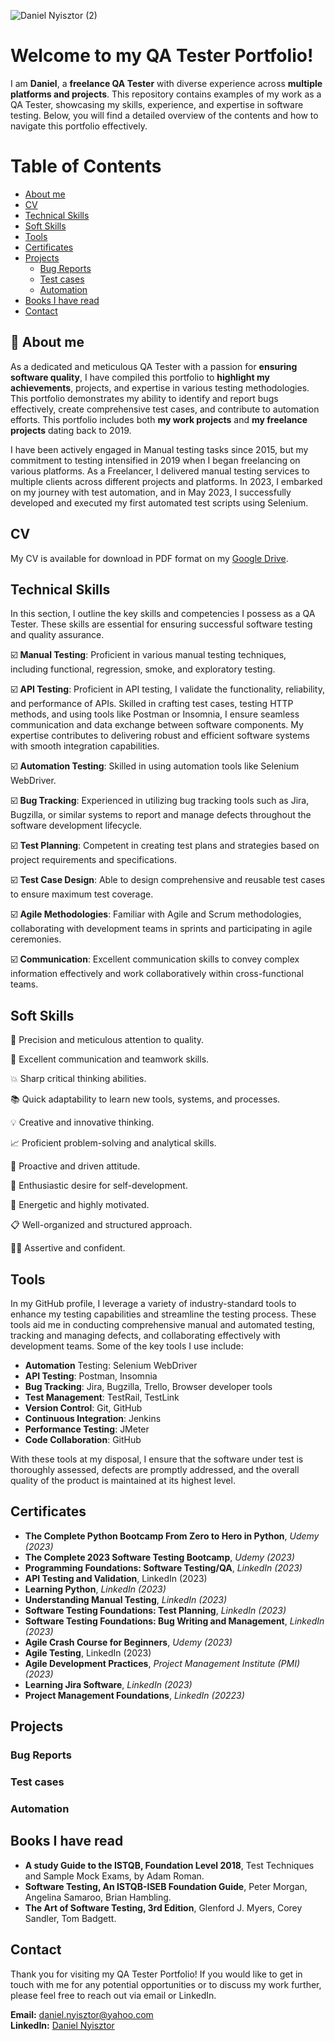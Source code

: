 ![Daniel Nyisztor (2)](https://github.com/danielN91/danielN91/assets/141241895/04189374-a16e-45e3-9ff8-781019d56c61)


# Welcome to my QA Tester Portfolio! 

I am **Daniel**, a **freelance QA Tester** with diverse experience across **multiple platforms and projects**. This repository contains examples of my work as a QA Tester, showcasing my skills, experience, and expertise in software testing. Below, you will find a detailed overview of the contents and how to navigate this portfolio effectively.

# Table of Contents
- [About me](#intro)
- [CV](#cv)
- [Technical Skills](#tech_skills)
- [Soft Skills](#soft_skills)
- [Tools](#tools)
- [Certificates](#cert)
- [Projects](#proj)
    * [Bug Reports](#bugs)
    * [Test cases](#test)
    * [Automation](#auto)
- [Books I have read](#books)
- [Contact](#contact)
  
## 🔎 About me
As a dedicated and meticulous QA Tester with a passion for **ensuring software quality**, I have compiled this portfolio to **highlight my achievements**, projects, and expertise in various testing methodologies. This portfolio demonstrates my ability to identify and report bugs effectively, create comprehensive test cases, and contribute to automation efforts.
This portfolio includes both **my work projects** and **my freelance projects** dating back to 2019.

I have been actively engaged in Manual testing tasks since 2015, but my commitment to testing intensified in 2019 when I began freelancing on various platforms. As a Freelancer, I delivered manual testing services to multiple clients across different projects and platforms. In 2023, I embarked on my journey with test automation, and in May 2023, I successfully developed and executed my first automated test scripts using Selenium.

## CV

My CV is available for download in PDF format on my [Google Drive](URL).

## Technical Skills
In this section, I outline the key skills and competencies I possess as a QA Tester. These skills are essential for ensuring successful software testing and quality assurance.

☑️ __Manual Testing__: Proficient in various manual testing techniques, including functional, regression, smoke, and exploratory testing.

☑️ __API Testing__: Proficient in API testing, I validate the functionality, reliability, and performance of APIs. Skilled in crafting test cases, testing HTTP methods, and using tools like Postman or Insomnia, I ensure seamless communication and data exchange between software components. My expertise contributes to delivering robust and efficient software systems with smooth integration capabilities.

☑️ __Automation Testing__: Skilled in using automation tools like Selenium WebDriver.

☑️ __Bug Tracking__: Experienced in utilizing bug tracking tools such as Jira, Bugzilla, or similar systems to report and manage defects throughout the software development lifecycle.

☑️ __Test Planning__: Competent in creating test plans and strategies based on project requirements and specifications.

☑️ __Test Case Design__: Able to design comprehensive and reusable test cases to ensure maximum test coverage.

☑️ __Agile Methodologies__: Familiar with Agile and Scrum methodologies, collaborating with development teams in sprints and participating in agile ceremonies.

☑️ __Communication__: Excellent communication skills to convey complex information effectively and work collaboratively within cross-functional teams.

## Soft Skills
🔎 Precision and meticulous attention to quality.

🙌 Excellent communication and teamwork skills.

💥 Sharp critical thinking abilities.

📚 Quick adaptability to learn new tools, systems, and processes.

💡 Creative and innovative thinking.

:chart_with_upwards_trend: Proficient problem-solving and analytical skills.

:rocket: Proactive and driven attitude.

🔁 Enthusiastic desire for self-development.

🔋 Energetic and highly motivated.

:clipboard: Well-organized and structured approach.

🙅‍♀️ Assertive and confident.


## Tools

In my GitHub profile, I leverage a variety of industry-standard tools to enhance my testing capabilities and streamline the testing process. These tools aid me in conducting comprehensive manual and automated testing, tracking and managing defects, and collaborating effectively with development teams. Some of the key tools I use include:

* __Automation__ Testing: Selenium WebDriver
* __API Testing__: Postman, Insomnia
* __Bug Tracking__: Jira, Bugzilla, Trello, Browser developer tools
* __Test Management__: TestRail, TestLink
* __Version Control__: Git, GitHub
* __Continuous Integration__: Jenkins
* __Performance Testing__: JMeter
* __Code Collaboration__: GitHub

With these tools at my disposal, I ensure that the software under test is thoroughly assessed, defects are promptly addressed, and the overall quality of the product is maintained at its highest level.

## Certificates
* __The Complete Python Bootcamp From Zero to Hero in Python__, _Udemy (2023)_
* __The Complete 2023 Software Testing Bootcamp__, _Udemy (2023)_
* __Programming Foundations: Software Testing/QA__, _LinkedIn (2023)_
* __API Testing and Validation__, LinkedIn (2023)
* __Learning Python__, _LinkedIn (2023)_
* __Understanding Manual Testing__, _LinkedIn (2023)_
* __Software Testing Foundations: Test Planning__, _LinkedIn (2023)_
* __Software Testing Foundations: Bug Writing and Management__, _LinkedIn (2023)_
* __Agile Crash Course for Beginners__, _Udemy (2023)_
* __Agile Testing__, LinkedIn (2023)
* __Agile Development Practices__, _Project Management Institute (PMI) (2023)_
* __Learning Jira Software__, _LinkedIn (2023)_
* __Project Management Foundations__, _LinkedIn (20223)_

## Projects

### Bug Reports



### Test cases



### Automation


## Books I have read
* __A study Guide to the ISTQB, Foundation Level 2018__, Test Techniques and Sample Mock Exams, by Adam Roman.
* __Software Testing, An ISTQB-ISEB Foundation Guide__, Peter Morgan, Angelina Samaroo, Brian Hambling.
* __The Art of Software Testing, 3rd Edition__, Glenford J. Myers, Corey Sandler, Tom Badgett.


## Contact
Thank you for visiting my QA Tester Portfolio! If you would like to get in touch with me for any potential opportunities or to discuss my work further, please feel free to reach out via email or LinkedIn.

__Email:__ daniel.nyisztor@yahoo.com <br/>
__LinkedIn:__ [Daniel Nyisztor](https://www.linkedin.com/in/daniel-nyisztor91/)



